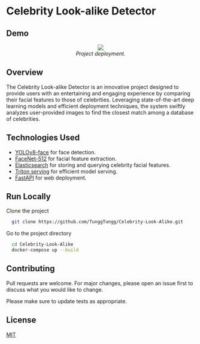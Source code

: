 
# **Celebrity Look-alike Detector**

## Demo
<p align="center">
  <img src="demo/video.gif"><br/>
  <i>Project deployment.</i>
</p>

## Overview
  The Celebrity Look-alike Detector is an innovative project designed to provide users with an entertaining and engaging experience by comparing their facial features to those of celebrities. Leveraging state-of-the-art deep learning models and efficient deployment techniques, the system swiftly analyzes user-provided images to find the closest match among a database of celebrities.

## Technologies Used
  * [YOLOv8-face](https://github.com/derronqi/yolov8-face) for face detection.
  * [FaceNet-512](https://github.com/timesler/facenet-pytorch) for facial feature extraction.
  * [Elasticsearch](https://www.elastic.co/) for storing and querying celebrity facial features.
  * [Triton serving](https://github.com/triton-inference-server/server) for efficient model serving.
  * [FastAPI](https://fastapi.tiangolo.com/) for web deployment.


## Run Locally
Clone the project

```bash
  git clone https://github.com/TunggTungg/Celebrity-Look-Alike.git
```

Go to the project directory

```bash
  cd Celebrity-Look-Alike
  docker-compose up --build
```

## Contributing

Pull requests are welcome. For major changes, please open an issue first
to discuss what you would like to change.

Please make sure to update tests as appropriate.

## License

[MIT](https://choosealicense.com/licenses/mit/)